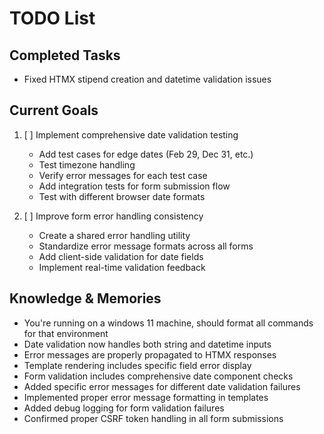# TODO List

## Completed Tasks
- Fixed HTMX stipend creation and datetime validation issues

## Current Goals
1. [ ] Implement comprehensive date validation testing
   - Add test cases for edge dates (Feb 29, Dec 31, etc.)
   - Test timezone handling
   - Verify error messages for each test case
   - Add integration tests for form submission flow
   - Test with different browser date formats

2. [ ] Improve form error handling consistency
   - Create a shared error handling utility
   - Standardize error message formats across all forms
   - Add client-side validation for date fields
   - Implement real-time validation feedback

## Knowledge & Memories
- You're running on a windows 11 machine, should format all commands for that environment
- Date validation now handles both string and datetime inputs
- Error messages are properly propagated to HTMX responses
- Template rendering includes specific field error display
- Form validation includes comprehensive date component checks
- Added specific error messages for different date validation failures
- Implemented proper error message formatting in templates
- Added debug logging for form validation failures
- Confirmed proper CSRF token handling in all form submissions


